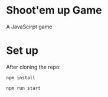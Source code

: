 # Shoot'em up Game

A JavaScirpt game

# Set up

After cloning the repo:

```
npm install
```

```
npm run start
```




